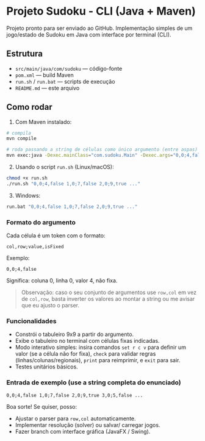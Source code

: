 # Projeto Sudoku - CLI (Java + Maven)

Projeto pronto para ser enviado ao GitHub. Implementação simples de um jogo/estado de Sudoku em Java com interface por terminal (CLI).

## Estrutura
- `src/main/java/com/sudoku` — código-fonte
- `pom.xml` — build Maven
- `run.sh` / `run.bat` — scripts de execução
- `README.md` — este arquivo

## Como rodar
1. Com Maven instalado:
```bash
# compila
mvn compile

# roda passando a string de células como único argumento (entre aspas)
mvn exec:java -Dexec.mainClass="com.sudoku.Main" -Dexec.args="0,0;4,false 1,0;7,false 2,0;9,true ..."
```

2. Usando o script `run.sh` (Linux/macOS):
```bash
chmod +x run.sh
./run.sh "0,0;4,false 1,0;7,false 2,0;9,true ..."
```

3. Windows:
```cmd
run.bat "0,0;4,false 1,0;7,false 2,0;9,true ..."
```

### Formato do argumento
Cada célula é um token com o formato:
```
col,row;value,isFixed
```
Exemplo:
```
0,0;4,false
```
Significa: coluna 0, linha 0, valor 4, não fixa.

> Observação: caso o seu conjunto de argumentos use `row,col` em vez de `col,row`, basta inverter os valores ao montar a string ou me avisar que eu ajusto o parser.

### Funcionalidades
- Constrói o tabuleiro 9x9 a partir do argumento.
- Exibe o tabuleiro no terminal com células fixas indicadas.
- Modo interativo simples: insira comandos `set r c v` para definir um valor (se a célula não for fixa), `check` para validar regras (linhas/colunas/regionais), `print` para reimprimir, e `exit` para sair.
- Testes unitários básicos.

### Entrada de exemplo (use a string completa do enunciado)
```
0,0;4,false 1,0;7,false 2,0;9,true 3,0;5,false ...
```

Boa sorte! Se quiser, posso:
- Ajustar o parser para `row,col` automaticamente.
- Implementar resolução (solver) ou salvar/ carregar jogos.
- Fazer branch com interface gráfica (JavaFX / Swing).
